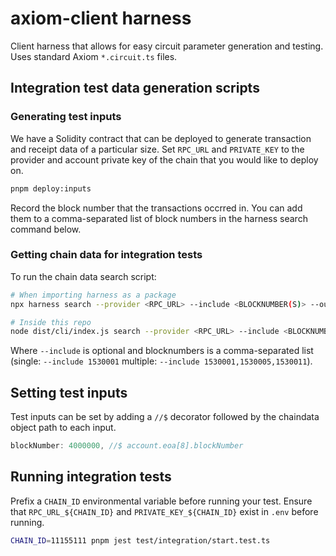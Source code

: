 # axiom-client harness

Client harness that allows for easy circuit parameter generation and testing. Uses standard Axiom `*.circuit.ts` files.

## Integration test data generation scripts

### Generating test inputs

We have a Solidity contract that can be deployed to generate transaction and receipt data of a particular size. Set `RPC_URL` and `PRIVATE_KEY` to the provider and account private key of the chain that you would like to deploy on.

```bash
pnpm deploy:inputs
```

Record the block number that the transactions occrred in. You can add them to a comma-separated list of block numbers in the harness search command below.

### Getting chain data for integration tests

To run the chain data search script:

```bash
# When importing harness as a package
npx harness search --provider <RPC_URL> --include <BLOCKNUMBER(S)> --output <OUTPUT_DIR>

# Inside this repo
node dist/cli/index.js search --provider <RPC_URL> --include <BLOCKNUMBER(S)> --output <OUTPUT_DIR>
```

Where `--include` is optional and blocknumbers is a comma-separated list (single: `--include 1530001` multiple: `--include 1530001,1530005,1530011`).

## Setting test inputs

Test inputs can be set by adding a `//$` decorator followed by the chaindata object path to each input.

```javascript
blockNumber: 4000000, //$ account.eoa[8].blockNumber
```

## Running integration tests

Prefix a `CHAIN_ID` environmental variable before running your test. Ensure that `RPC_URL_${CHAIN_ID}` and `PRIVATE_KEY_${CHAIN_ID}` exist in `.env` before running.

```bash
CHAIN_ID=11155111 pnpm jest test/integration/start.test.ts
```
